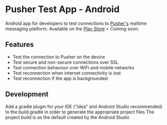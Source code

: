 # Pusher Test App - Android

Android app for developers to test connections to [Pusher's](http://pusher.com/) realtime messaging platform. 
Available on the [Play Store]() < Coming soon.

## Features
- Test the connection to Pusher on the device 
- Test secure and non-secure connections over SSL 
- Test connection behaviour over WiFi and mobile networks 
- Test reconnection when internet connectivity is lost 
- Test reconnection if the app is backgrounded

## Development

Add a gradle plugin for your IDE ("idea" and Android Studio recommended) to the build.gradle in order to generate the appropriate project files
The project build is as the default created by the Android Studio
